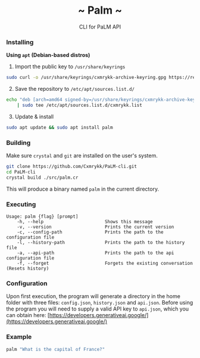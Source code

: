 <h1 align="center">~ Palm ~</h1>
<p align="center">CLI for PaLM API</p>

### Installing
**Using `apt` (Debian-based distros)**
1. Import the public key to `/usr/share/keyrings`
```sh
sudo curl -o /usr/share/keyrings/cxmrykk-archive-keyring.gpg https://repo.merrick.cam/pub.gpg
```
2. Save the repository to `/etc/apt/sources.list.d/`
```sh
echo "deb [arch=amd64 signed-by=/usr/share/keyrings/cxmrykk-archive-keyring.gpg] http://repo.merrick.cam/ stable main" \
    | sudo tee /etc/apt/sources.list.d/cxmrykk.list
```
3. Update & install
```sh
sudo apt update && sudo apt install palm
```

### Building
Make sure `crystal` and `git` are installed on the user's system.
```sh
git clone https://github.com/Cxmrykk/PaLM-cli.git
cd PaLM-cli
crystal build ./src/palm.cr
```
This will produce a binary named `palm` in the current directory.

### Executing
```
Usage: palm {flag} [prompt]
    -h, --help                       Shows this message
    -v, --version                    Prints the current version
    -c, --config-path                Prints the path to the configuration file
    -l, --history-path               Prints the path to the history file
    -a, --api-path                   Prints the path to the api configuration file
    -f, --forget                     Forgets the existing conversation (Resets history)
```

### Configuration
Upon first execution, the program will generate a directory in the home folder with three files: `config.json`, `history.json` and `api.json`. Before using the program you will need to supply a valid API key to `api.json`, which you can obtain here: [https://developers.generativeai.google/](https://developers.generativeai.google/)

### Example
```sh
palm "What is the capital of France?"
```

